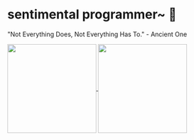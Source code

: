 # sentimental programmer~ 🤔

"Not Everything Does, Not Everything Has To." - Ancient One

<a href="https://github.com/ysoftman/github-readme-stats">
  <img height=200 align="center" src="https://github-readme-stats.vercel.app/api?username=ysoftman&show_icons=true&theme=one_dark_pro" />
</a>
<a href="https://github.com/ysoftman/convoychat">
  <img height=200 align="center" src="https://github-readme-stats.vercel.app/api/top-langs/?username=anuraghazra&layout=compact&theme=one_dark_pro&langs_count=8&card_width=320" />
</a>


<!--
**ysoftman/ysoftman** is a ✨ _special_ ✨ repository because its `README.md` (this file) appears on your GitHub profile.

Here are some ideas to get you started:

- 🔭 I’m currently working on ...
- 🌱 I’m currently learning ...
- 👯 I’m looking to collaborate on ...
- 🤔 I’m looking for help with ...
- 💬 Ask me about ...
- 📫 How to reach me: ...
- 😄 Pronouns: ...
- ⚡ Fun fact: ...
-->

